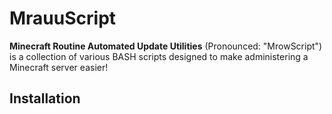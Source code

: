 # MrauuScript
**Minecraft Routine Automated Update Utilities** (Pronounced: "MrowScript") is a collection of various BASH scripts designed to make administering a Minecraft server easier!

## Installation
